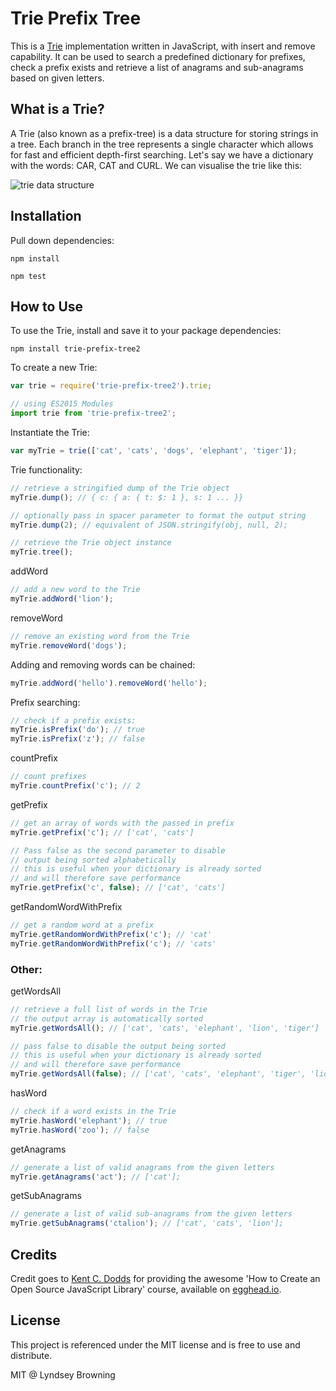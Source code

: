 # Trie Prefix Tree

This is a [Trie](https://en.wikipedia.org/wiki/Trie) implementation written in JavaScript, with insert and remove capability. It can be used to search a predefined dictionary for prefixes, check a prefix exists and retrieve a list of anagrams and sub-anagrams based on given letters.

## What is a Trie?

A Trie (also known as a prefix-tree) is a data structure for storing strings in a tree. Each branch in the tree represents a single character which allows for fast and efficient depth-first searching. Let's say we have a dictionary with the words: CAR, CAT and CURL. We can visualise the trie like this:

![trie data structure](/trie.jpg)

## Installation

Pull down dependencies:

```
npm install
```

```
npm test
```

## How to Use

To use the Trie, install and save it to your package dependencies:

```
npm install trie-prefix-tree2
```

To create a new Trie:

```ts
var trie = require('trie-prefix-tree2').trie;

// using ES2015 Modules
import trie from 'trie-prefix-tree2';
```

Instantiate the Trie:

```javascript
var myTrie = trie(['cat', 'cats', 'dogs', 'elephant', 'tiger']);
```

Trie functionality:

```javascript
// retrieve a stringified dump of the Trie object
myTrie.dump(); // { c: { a: { t: $: 1 }, s: 1 ... }}

// optionally pass in spacer parameter to format the output string
myTrie.dump(2); // equivalent of JSON.stringify(obj, null, 2);
```

```javascript
// retrieve the Trie object instance
myTrie.tree();
```

addWord

```javascript
// add a new word to the Trie
myTrie.addWord('lion');
```

removeWord

```javascript
// remove an existing word from the Trie
myTrie.removeWord('dogs');
```

Adding and removing words can be chained:

```javascript
myTrie.addWord('hello').removeWord('hello');
```

Prefix searching:

```javascript
// check if a prefix exists:
myTrie.isPrefix('do'); // true
myTrie.isPrefix('z'); // false
```

countPrefix

```javascript
// count prefixes
myTrie.countPrefix('c'); // 2
```

getPrefix

```javascript
// get an array of words with the passed in prefix
myTrie.getPrefix('c'); // ['cat', 'cats']

// Pass false as the second parameter to disable 
// output being sorted alphabetically
// this is useful when your dictionary is already sorted
// and will therefore save performance
myTrie.getPrefix('c', false); // ['cat', 'cats']
```

getRandomWordWithPrefix

```javascript
// get a random word at a prefix
myTrie.getRandomWordWithPrefix('c'); // 'cat'
myTrie.getRandomWordWithPrefix('c'); // 'cats'
```

### Other:

getWordsAll

```javascript
// retrieve a full list of words in the Trie
// the output array is automatically sorted
myTrie.getWordsAll(); // ['cat', 'cats', 'elephant', 'lion', 'tiger']

// pass false to disable the output being sorted
// this is useful when your dictionary is already sorted
// and will therefore save performance
myTrie.getWordsAll(false); // ['cat', 'cats', 'elephant', 'tiger', 'lion']
```

hasWord

```javascript
// check if a word exists in the Trie
myTrie.hasWord('elephant'); // true
myTrie.hasWord('zoo'); // false
```

getAnagrams

```javascript
// generate a list of valid anagrams from the given letters
myTrie.getAnagrams('act'); // ['cat'];
```

getSubAnagrams

```javascript
// generate a list of valid sub-anagrams from the given letters
myTrie.getSubAnagrams('ctalion'); // ['cat', 'cats', 'lion'];
```

## Credits

Credit goes to [Kent C. Dodds](https://github.com/kentcdodds) for providing the awesome 'How to Create an Open Source JavaScript Library' course, available on [egghead.io](https://egghead.io/courses/how-to-write-an-open-source-javascript-library).

## License

This project is referenced under the MIT license and is free to use and distribute.

MIT @ Lyndsey Browning
